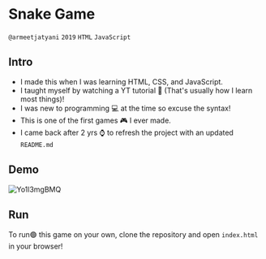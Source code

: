 # Snake Game
`@armeetjatyani` `2019` `HTML` `JavaScript`
## Intro
- I made this when I was learning HTML, CSS, and JavaScript.
- I taught myself by watching a YT tutorial 🎥 (That's usually how I learn most things)!
- I was new to programming 💻 at the time so excuse the syntax!
- This is one of the first games 🎮 I ever made.
- I came back after 2 yrs ⌚ to refresh the project with an updated `README.md`

## Demo
![Yo1l3mgBMQ](https://user-images.githubusercontent.com/38377327/132269656-2f64ab9c-efd9-472b-9751-232bc2baef58.gif)


## Run
To run🟢 this game on your own, clone the repository and open `index.html` in your browser!
